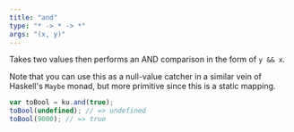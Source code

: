 ```yaml
---
title: "and"
type: "* -> * -> *"
args: "(x, y)"
---
```


Takes two values then performs an AND comparison in the form of `y && x`.

Note that you can use this as a null-value catcher in a similar vein
of Haskell's `Maybe` monad, but more primitive since this is a static
mapping.

```javascript
var toBool = ku.and(true);
toBool(undefined); // => undefined
toBool(9000); // => true
```